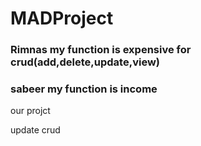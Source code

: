 # MADProject

### Rimnas my function is expensive for crud(add,delete,update,view)


### sabeer my function is income


our projct 


update crud



